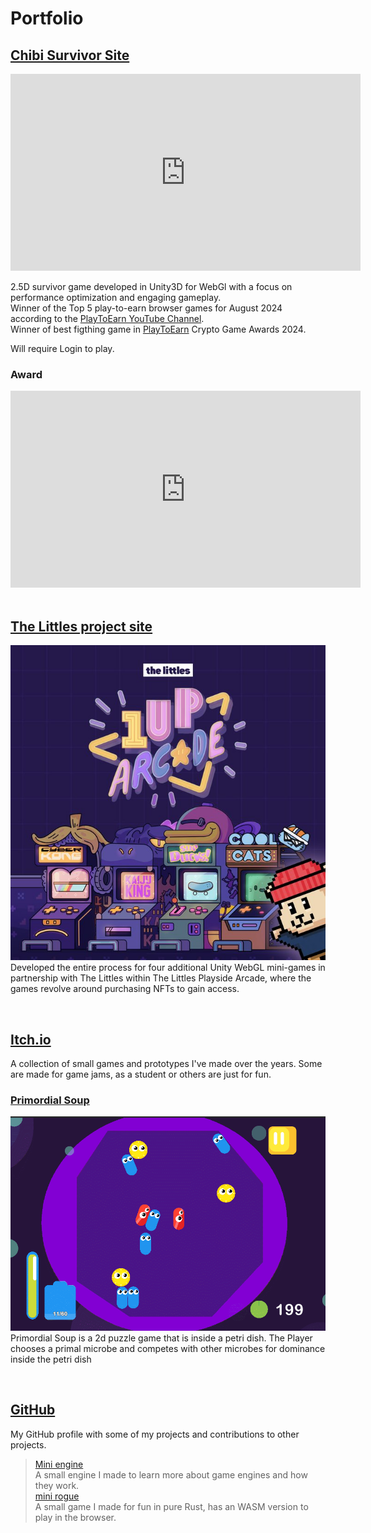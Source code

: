# Portfolio

## [Chibi Survivor Site](https://chibi.gg/sso?app=survivor)

<!-- ![survivor](images/survivor01.jpg) -->

<div style="text-align: left;">
  <iframe width="560" height="315" src="https://www.youtube.com/embed/gkI2czpAlSk?start=94" frameborder="0" allow="accelerometer; autoplay; clipboard-write; encrypted-media; gyroscope; picture-in-picture" allowfullscreen></iframe>
</div>

2.5D survivor game developed in Unity3D for WebGl with a focus on performance optimization and engaging gameplay.  
Winner of the Top 5 play-to-earn browser games for August 2024 according to the [PlayToEarn YouTube Channel](https://www.youtube.com/watch?v=QjKEqAfnCzo&t=78s).  
Winner of best figthing game in [PlayToEarn](https://youtu.be/LCQhtUJknW0?t=273) Crypto Game Awards 2024.  

Will require Login to play.

### Award

<div style="text-align: left;">
  <iframe width="560" height="315" src="https://www.youtube.com/embed/LCQhtUJknW0?start=273" frameborder="0" allow="accelerometer; autoplay; clipboard-write; encrypted-media; gyroscope; picture-in-picture" allowfullscreen></iframe>
</div>

<div style="page-break-before:always">&nbsp;</div>
<p></p>

## [The Littles project site](https://playside.thelittles.io/arcade?near=portalFromArcadeToPlayside)

![littles](images/the-littles01.png)
Developed the entire process for four additional Unity WebGL mini-games in partnership with The Littles within The Littles Playside Arcade, where the games revolve around purchasing NFTs to gain access.

<div style="page-break-before:always">&nbsp;</div>
<p></p>

## [Itch.io](https://pctzonoes.itch.io/)

A collection of small games and prototypes I've made over the years. Some are made for game jams, as a student or others are just for fun.

### [Primordial Soup](https://dapperpenguin.itch.io/physics-game)

![primordial](./images/primordial-soup.gif)
Primordial Soup is a 2d puzzle game that is inside a petri dish. The Player chooses a primal microbe and competes with other microbes for dominance inside the petri dish

<div style="page-break-before:always">&nbsp;</div>
<p></p>

## [GitHub](https://github.com/PCtzonoes)

My GitHub profile with some of my projects and contributions to other projects.

  > [Mini engine](https://github.com/PCtzonoes/Minimal-Engine)  
  A small engine I made to learn more about game engines and how they work.  
  > [mini rogue](https://github.com/PCtzonoes/mini-rogue)  
  A small game I made for fun in pure Rust, has an WASM version to play in the browser.
